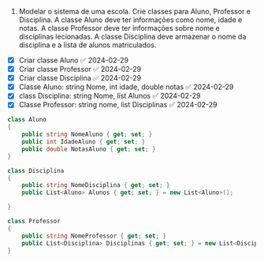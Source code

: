 1. Modelar o sistema de uma escola. Crie classes para Aluno, Professor e Disciplina. A classe Aluno deve ter informações como nome, idade e notas. A classe Professor deve ter informações sobre nome e disciplinas lecionadas. A classe Disciplina deve armazenar o nome da disciplina e a lista de alunos matriculados.

- [x] Criar classe Aluno ✅ 2024-02-29
- [x] Criar classe Professor ✅ 2024-02-29
- [x] Criar classe Disciplina ✅ 2024-02-29
- [x] Classe Aluno: string Nome, int idade, double notas ✅ 2024-02-29
- [x] class Disciplina: string Nome, list Alunos ✅ 2024-02-29
- [x] Classe Professor: string nome, list Disciplinas ✅ 2024-02-29

```C#
class Aluno
{
    public string NomeAluno { get; set; }
    public int IdadeAluno { get; set; }
    public double NotasAluno { get; set; }
}

class Disciplina
{
    public string NomeDisciplina { get; set; }
    public List<Aluno> Alunos { get; set; } = new List<Aluno>();

}

class Professor
{
    public string NomeProfessor { get; set; }
    public List<Disciplina> Disciplinas { get; set; } = new List<Disciplina>();
}

```